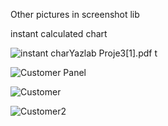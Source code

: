 Other pictures in screenshot lib

instant calculated chart






![instant char[Yazlab Proje3[1].pdf](https://github.com/user-attachments/files/18725984/Yazlab.Proje3.1.pdf)
t](https://github.com/user-attachments/assets/bf9286fc-099f-4268-a0cd-04bdbe62995c)




![Customer Panel](https://github.com/user-attachments/assets/a57ac1b6-c788-4d17-9543-d8f28b1bafa0)





![Customer](https://github.com/user-attachments/assets/c8c73528-18db-4bf2-b321-269909bbeb62)




![Customer2](https://github.com/user-attachments/assets/b89c1d3f-b83d-4aea-a09f-fced99ec90c3)

